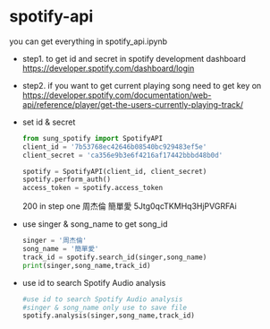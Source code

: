 # spotify-api
you can get everything in spotify_api.ipynb

*  step1. to get id and secret in spotify development dashboard <br>
https://developer.spotify.com/dashboard/login
*  step2. if you want to get current playing song need to get key on <br>
https://developer.spotify.com/documentation/web-api/reference/player/get-the-users-currently-playing-track/


* set id & secret
    ```python
    from sung_spotify import SpotifyAPI
    client_id = '7b53768ec42646b08540bc929483ef5e'
    client_secret = 'ca356e9b3e6f4216af17442bbbd48b0d'

    spotify = SpotifyAPI(client_id, client_secret)
    spotify.perform_auth()
    access_token = spotify.access_token
    ```
    200 in step one
    周杰倫 簡單愛 5Jtg0qcTKMHq3HjPVGRFAi

* use singer & song_name to get song_id   
    ```python
    singer = '周杰倫'
    song_name = '簡單愛'
    track_id = spotify.search_id(singer,song_name)
    print(singer,song_name,track_id)
    ```
* use id to search Spotify Audio analysis    
    ```python
    #use id to search Spotify Audio analysis
    #singer & song_name only use to save file
    spotify.analysis(singer,song_name,track_id)
    ```

